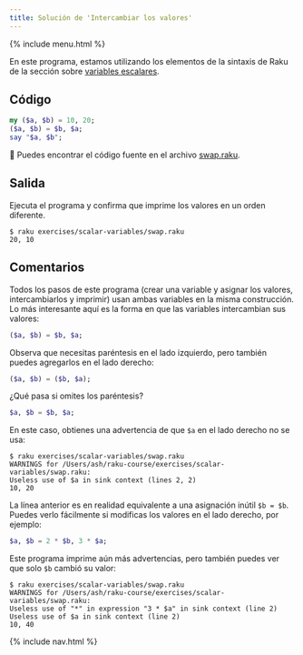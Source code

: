 ```yaml
---
title: Solución de 'Intercambiar los valores'
---
```


{% include menu.html %}

En este programa, estamos utilizando los elementos de la sintaxis de Raku de la sección sobre [variables escalares](/es/essentials/scalar-variables).

## Código

```raku
my ($a, $b) = 10, 20;
($a, $b) = $b, $a;
say "$a, $b";
```

🦋 Puedes encontrar el código fuente en el archivo [swap.raku](https://github.com/ash/raku-course/blob/master/exercises/scalar-variables/swap.raku).

## Salida

Ejecuta el programa y confirma que imprime los valores en un orden diferente.

```console
$ raku exercises/scalar-variables/swap.raku
20, 10
```

## Comentarios

Todos los pasos de este programa (crear una variable y asignar los valores, intercambiarlos y imprimir) usan ambas variables en la misma construcción. Lo más interesante aquí es la forma en que las variables intercambian sus valores:

```raku
($a, $b) = $b, $a;
```

Observa que necesitas paréntesis en el lado izquierdo, pero también puedes agregarlos en el lado derecho:

```raku
($a, $b) = ($b, $a);
```

¿Qué pasa si omites los paréntesis?

```raku
$a, $b = $b, $a;
```

En este caso, obtienes una advertencia de que `$a` en el lado derecho no se usa:

```
$ raku exercises/scalar-variables/swap.raku
WARNINGS for /Users/ash/raku-course/exercises/scalar-variables/swap.raku:
Useless use of $a in sink context (lines 2, 2)
10, 20
```

La línea anterior es en realidad equivalente a una asignación inútil `$b = $b`. Puedes verlo fácilmente si modificas los valores en el lado derecho, por ejemplo:

```raku
$a, $b = 2 * $b, 3 * $a;
```

Este programa imprime aún más advertencias, pero también puedes ver que solo `$b` cambió su valor:

```
$ raku exercises/scalar-variables/swap.raku
WARNINGS for /Users/ash/raku-course/exercises/scalar-variables/swap.raku:
Useless use of "*" in expression "3 * $a" in sink context (line 2)
Useless use of $a in sink context (line 2)
10, 40
```

{% include nav.html %}